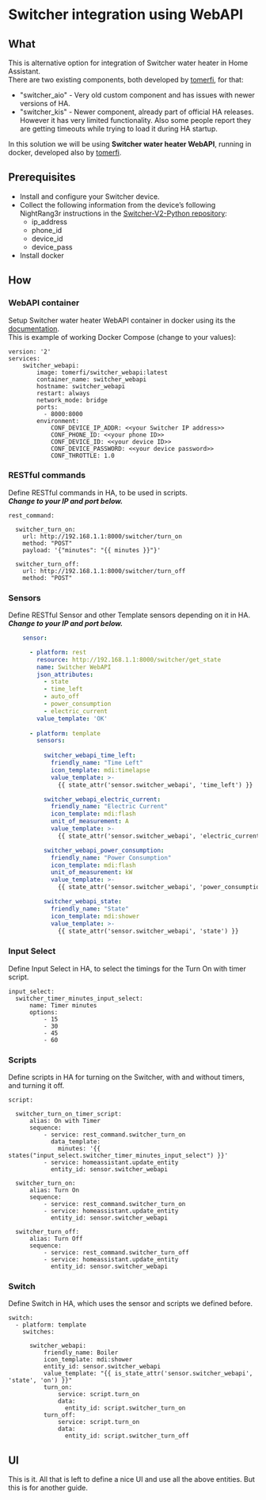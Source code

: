 # Switcher integration using WebAPI

## What
This is alternative option for integration of Switcher water heater in Home Assistant.  
There are two existing components, both developed by [tomerfi](https://hub.docker.com/u/tomerfi), for that: 
* "switcher_aio" - Very old custom component and has issues with newer versions of HA.
* "switcher_kis" - Newer component, already part of official HA releases. However it has very limited functionality. Also some people report they are getting timeouts while trying to load it during HA startup.  

In this solution we will be using **Switcher water heater WebAPI**, running in docker, developed also by [tomerfi](https://hub.docker.com/u/tomerfi).

## Prerequisites
* Install and configure your Switcher device.
* Collect the following information from the device’s following NightRang3r instructions in the [Switcher-V2-Python repository](https://github.com/NightRang3r/Switcher-V2-Python):
  * ip_address
  * phone_id
  * device_id
  * device_pass
* Install docker

## How
### WebAPI container
Setup Switcher water heater WebAPI container in docker using its the [documentation](https://aioswitcher.readthedocs.io/projects/switcher_webapi/en/stable/).  
This is example of working Docker Compose (change to your values):

    version: '2'
    services:
        switcher_webapi:
            image: tomerfi/switcher_webapi:latest
            container_name: switcher_webapi
            hostname: switcher_webapi
            restart: always
            network_mode: bridge
            ports:
              - 8000:8000
            environment:
                CONF_DEVICE_IP_ADDR: <<your Switcher IP address>>
                CONF_PHONE_ID: <<your phone ID>>
                CONF_DEVICE_ID: <<your device ID>>
                CONF_DEVICE_PASSWORD: <<your device password>>
                CONF_THROTTLE: 1.0


### RESTful commands
Define RESTful commands in HA, to be used in scripts.  
**_Change to your IP and port below._**

    rest_command:

      switcher_turn_on:
        url: http://192.168.1.1:8000/switcher/turn_on
        method: "POST"
        payload: '{"minutes": "{{ minutes }}"}'

      switcher_turn_off:
        url: http://192.168.1.1:8000/switcher/turn_off
        method: "POST"

### Sensors
Define RESTful Sensor and other Template sensors depending on it in HA.  
**_Change to your IP and port below._**

```YAML
    sensor:

      - platform: rest
        resource: http://192.168.1.1:8000/switcher/get_state
        name: Switcher WebAPI
        json_attributes:
          - state
          - time_left
          - auto_off
          - power_consumption
          - electric_current
        value_template: 'OK'
        
      - platform: template
        sensors: 
        
          switcher_webapi_time_left:
            friendly_name: "Time Left"
            icon_template: mdi:timelapse
            value_template: >-
              {{ state_attr('sensor.switcher_webapi', 'time_left') }}  

          switcher_webapi_electric_current:
            friendly_name: "Electric Current"
            icon_template: mdi:flash
            unit_of_measurement: A
            value_template: >-
              {{ state_attr('sensor.switcher_webapi', 'electric_current') }}

          switcher_webapi_power_consumption:
            friendly_name: "Power Consumption"
            icon_template: mdi:flash
            unit_of_measurement: kW
            value_template: >-
              {{ state_attr('sensor.switcher_webapi', 'power_consumption') }}

          switcher_webapi_state:
            friendly_name: "State"
            icon_template: mdi:shower
            value_template: >-
              {{ state_attr('sensor.switcher_webapi', 'state') }}  
```
              

### Input Select
Define Input Select in HA, to select the timings for the Turn On with timer script.

    input_select:
      switcher_timer_minutes_input_select:
          name: Timer minutes
          options:
              - 15
              - 30
              - 45
              - 60

### Scripts
Define scripts in HA for turning on the Switcher, with and without timers, and turning it off.

    script:

      switcher_turn_on_timer_script:
          alias: On with Timer
          sequence:
              - service: rest_command.switcher_turn_on
                data_template:
                  minutes: '{{ states("input_select.switcher_timer_minutes_input_select") }}'
              - service: homeassistant.update_entity
                entity_id: sensor.switcher_webapi

      switcher_turn_on:
          alias: Turn On
          sequence:
              - service: rest_command.switcher_turn_on
              - service: homeassistant.update_entity
                entity_id: sensor.switcher_webapi

      switcher_turn_off:
          alias: Turn Off
          sequence:
              - service: rest_command.switcher_turn_off
              - service: homeassistant.update_entity
                entity_id: sensor.switcher_webapi

### Switch
Define Switch in HA, which uses the sensor and scripts we defined before.

    switch:
      - platform: template
        switches:

          switcher_webapi:
              friendly_name: Boiler
              icon_template: mdi:shower
              entity_id: sensor.switcher_webapi
              value_template: "{{ is_state_attr('sensor.switcher_webapi', 'state', 'on') }}"
              turn_on:
                  service: script.turn_on
                  data:
                    entity_id: script.switcher_turn_on
              turn_off:
                  service: script.turn_on
                  data:
                    entity_id: script.switcher_turn_off

## UI
This is it. All that is left to define a nice UI and use all the above entities.
But this is for another guide.
